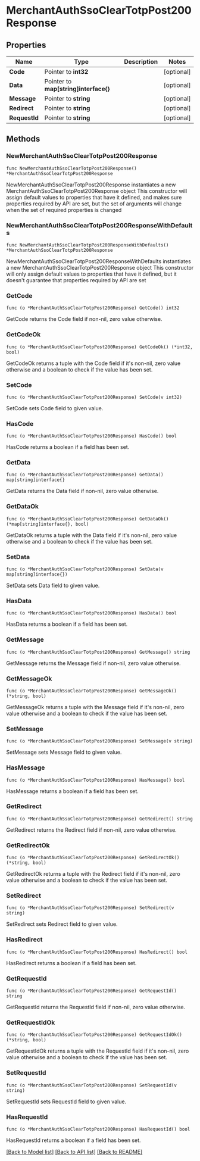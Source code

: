 # MerchantAuthSsoClearTotpPost200Response

## Properties

Name | Type | Description | Notes
------------ | ------------- | ------------- | -------------
**Code** | Pointer to **int32** |  | [optional] 
**Data** | Pointer to **map[string]interface{}** |  | [optional] 
**Message** | Pointer to **string** |  | [optional] 
**Redirect** | Pointer to **string** |  | [optional] 
**RequestId** | Pointer to **string** |  | [optional] 

## Methods

### NewMerchantAuthSsoClearTotpPost200Response

`func NewMerchantAuthSsoClearTotpPost200Response() *MerchantAuthSsoClearTotpPost200Response`

NewMerchantAuthSsoClearTotpPost200Response instantiates a new MerchantAuthSsoClearTotpPost200Response object
This constructor will assign default values to properties that have it defined,
and makes sure properties required by API are set, but the set of arguments
will change when the set of required properties is changed

### NewMerchantAuthSsoClearTotpPost200ResponseWithDefaults

`func NewMerchantAuthSsoClearTotpPost200ResponseWithDefaults() *MerchantAuthSsoClearTotpPost200Response`

NewMerchantAuthSsoClearTotpPost200ResponseWithDefaults instantiates a new MerchantAuthSsoClearTotpPost200Response object
This constructor will only assign default values to properties that have it defined,
but it doesn't guarantee that properties required by API are set

### GetCode

`func (o *MerchantAuthSsoClearTotpPost200Response) GetCode() int32`

GetCode returns the Code field if non-nil, zero value otherwise.

### GetCodeOk

`func (o *MerchantAuthSsoClearTotpPost200Response) GetCodeOk() (*int32, bool)`

GetCodeOk returns a tuple with the Code field if it's non-nil, zero value otherwise
and a boolean to check if the value has been set.

### SetCode

`func (o *MerchantAuthSsoClearTotpPost200Response) SetCode(v int32)`

SetCode sets Code field to given value.

### HasCode

`func (o *MerchantAuthSsoClearTotpPost200Response) HasCode() bool`

HasCode returns a boolean if a field has been set.

### GetData

`func (o *MerchantAuthSsoClearTotpPost200Response) GetData() map[string]interface{}`

GetData returns the Data field if non-nil, zero value otherwise.

### GetDataOk

`func (o *MerchantAuthSsoClearTotpPost200Response) GetDataOk() (*map[string]interface{}, bool)`

GetDataOk returns a tuple with the Data field if it's non-nil, zero value otherwise
and a boolean to check if the value has been set.

### SetData

`func (o *MerchantAuthSsoClearTotpPost200Response) SetData(v map[string]interface{})`

SetData sets Data field to given value.

### HasData

`func (o *MerchantAuthSsoClearTotpPost200Response) HasData() bool`

HasData returns a boolean if a field has been set.

### GetMessage

`func (o *MerchantAuthSsoClearTotpPost200Response) GetMessage() string`

GetMessage returns the Message field if non-nil, zero value otherwise.

### GetMessageOk

`func (o *MerchantAuthSsoClearTotpPost200Response) GetMessageOk() (*string, bool)`

GetMessageOk returns a tuple with the Message field if it's non-nil, zero value otherwise
and a boolean to check if the value has been set.

### SetMessage

`func (o *MerchantAuthSsoClearTotpPost200Response) SetMessage(v string)`

SetMessage sets Message field to given value.

### HasMessage

`func (o *MerchantAuthSsoClearTotpPost200Response) HasMessage() bool`

HasMessage returns a boolean if a field has been set.

### GetRedirect

`func (o *MerchantAuthSsoClearTotpPost200Response) GetRedirect() string`

GetRedirect returns the Redirect field if non-nil, zero value otherwise.

### GetRedirectOk

`func (o *MerchantAuthSsoClearTotpPost200Response) GetRedirectOk() (*string, bool)`

GetRedirectOk returns a tuple with the Redirect field if it's non-nil, zero value otherwise
and a boolean to check if the value has been set.

### SetRedirect

`func (o *MerchantAuthSsoClearTotpPost200Response) SetRedirect(v string)`

SetRedirect sets Redirect field to given value.

### HasRedirect

`func (o *MerchantAuthSsoClearTotpPost200Response) HasRedirect() bool`

HasRedirect returns a boolean if a field has been set.

### GetRequestId

`func (o *MerchantAuthSsoClearTotpPost200Response) GetRequestId() string`

GetRequestId returns the RequestId field if non-nil, zero value otherwise.

### GetRequestIdOk

`func (o *MerchantAuthSsoClearTotpPost200Response) GetRequestIdOk() (*string, bool)`

GetRequestIdOk returns a tuple with the RequestId field if it's non-nil, zero value otherwise
and a boolean to check if the value has been set.

### SetRequestId

`func (o *MerchantAuthSsoClearTotpPost200Response) SetRequestId(v string)`

SetRequestId sets RequestId field to given value.

### HasRequestId

`func (o *MerchantAuthSsoClearTotpPost200Response) HasRequestId() bool`

HasRequestId returns a boolean if a field has been set.


[[Back to Model list]](../README.md#documentation-for-models) [[Back to API list]](../README.md#documentation-for-api-endpoints) [[Back to README]](../README.md)


